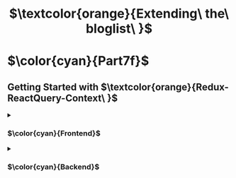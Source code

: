 
<h1 align="center"> $\textcolor{orange}{Extending\ the\ bloglist\ }$
</h1>

# $\color{cyan}{Part7f}$

## Getting Started with $\textcolor{orange}{Redux-ReactQuery-Context\ }$

<details>
<summary>

### $\color{cyan}{Frontend}$

 </summary>

- `statemanagement-bloglist` Front end part for statemanagement

</details>

<details>
<summary>

### $\color{cyan}{Backend}$

 </summary>

- `blog_list_server` Backend part of the server that links to MongoDb

</details>
